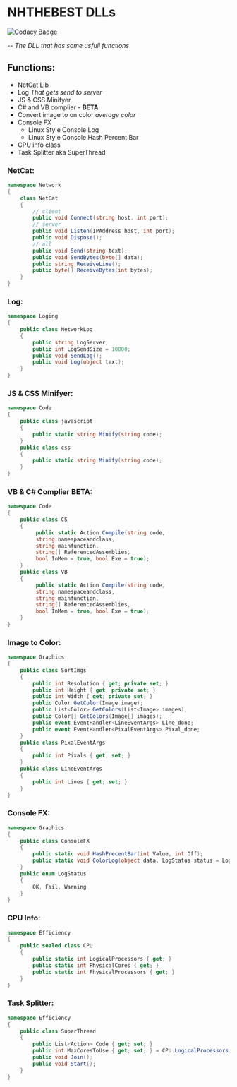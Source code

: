 # NHTHEBEST DLLs

[![Codacy Badge](https://api.codacy.com/project/badge/Grade/cc6320fa166643e59e66c7ebb38ff33a)](https://app.codacy.com/app/NHTHEBEST/NHTHEBEST-DLL?utm_source=github.com&utm_medium=referral&utm_content=NHTHEBEST/NHTHEBEST-DLL&utm_campaign=Badge_Grade_Dashboard)

 -- *The DLL that has some usfull functions*
 
 
 ## Functions:
 - NetCat Lib
 - Log *That gets send to server*
 - JS  & CSS Minifyer
 - C# and VB complier - **BETA**
 - Convert image to on color *average color*
 - Console FX
    - Linux Style Console Log
    - Linux Style Console Hash Percent Bar
 - CPU info class
 - Task Splitter aka SuperThread

### NetCat:
``` csharp
namespace Network 
{
    class NetCat 
    {
        // client
        public void Connect(string host, int port);
        // server
        public void Listen(IPAddress host, int port);
        public void Dispose();
        // all
        public void Send(string text);
        public void SendBytes(byte[] data);
        public string ReceiveLine();
        public byte[] ReceiveBytes(int bytes);
    }
}
```
### Log:
``` csharp
namespace Loging 
{
    public class NetworkLog 
    {
        public string LogServer;
        public int LogSendSize = 10000;
        public void SendLog();
        public void Log(object text);
    }
}
```
### JS & CSS Minifyer:
``` csharp
namespace Code 
{
    public class javascript
    {
        public static string Minify(string code);
    }
    public class css
    {
        public static string Minify(string code);
    }
}
```
### VB & C# Complier **BETA**:
``` csharp
namespace Code 
{
    public class CS
    {
         public static Action Compile(string code, 
         string namespaceandclass, 
         string mainfunction, 
         string[] ReferencedAssemblies, 
         bool InMem = true, bool Exe = true);
    }
    public class VB
    {
         public static Action Compile(string code,
         string namespaceandclass, 
         string mainfunction, 
         string[] ReferencedAssemblies, 
         bool InMem = true, bool Exe = true);
    }
}
```
### Image to Color:
``` csharp
namespace Graphics
{
    public class SortImgs
    {
        public int Resolution { get; private set; }
        public int Height { get; private set; }
        public int Width { get; private set; }
        public Color GetColor(Image image);
        public List<Color> GetColors(List<Image> images);
        public Color[] GetColors(Image[] images);
        public event EventHandler<LineEventArgs> Line_done;
        public event EventHandler<PixalEventArgs> Pixal_done;
    }
    public class PixalEventArgs
    {
        public int Pixals { get; set; }
    }
    public class LineEventArgs
    {
        public int Lines { get; set; }
    }
}
```
### Console FX:
``` csharp
namespace Graphics
{
    public class ConsoleFX
    {
        public static void HashPrecentBar(int Value, int Off);
        public static void ColorLog(object data, LogStatus status = LogStatus.OK);
    }
    public enum LogStatus
    {
        OK, Fail, Warning
    }
}
```
### CPU Info:
``` csharp
namespace Efficiency
{
    public sealed class CPU 
    {
        public static int LogicalProcessors { get; }
        public static int PhysicalCores { get; }
        public static int PhysicalProcessors { get; }
    }
}
```
### Task Splitter:
``` csharp
namespace Efficiency
{
    public class SuperThread 
    {
        public List<Action> Code { get; set; }
        public int MaxCoresToUse { get; set; } = CPU.LogicalProcessors;
        public void Join();
        public void Start();
    }
}
```
